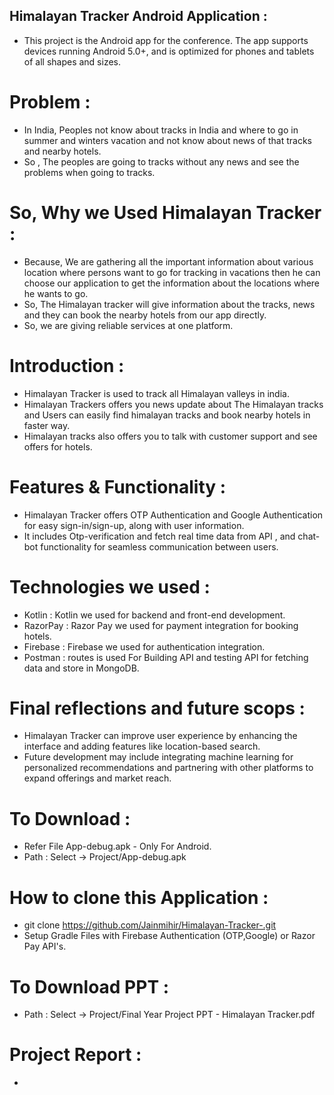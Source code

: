 ## Himalayan Tracker Android Application :
- This project is the Android app for the conference. The app supports devices running Android 5.0+, and is optimized for phones and tablets of all shapes and sizes.

# Problem :
- In India, Peoples not know about tracks in India and where to go in summer and winters vacation and not know about news of that tracks and nearby hotels.
- So , The peoples are going to tracks without any news and see the problems when going to tracks.

# So, Why we Used Himalayan Tracker :
- Because, We are gathering all the important information about various location where persons want to go for tracking in vacations then he can choose our application to get the information about the locations where he wants to go.
- So, The Himalayan tracker will give information about the tracks, news and they can book the nearby hotels from our app directly. 
- So, we are giving reliable services at one platform.

# Introduction :
- Himalayan Tracker is used to track all Himalayan valleys in india.
- Himalayan Trackers offers you news update about The Himalayan tracks and Users can easily find himalayan tracks and book nearby hotels in faster way.
- Himalayan tracks also offers you to talk with customer support and see offers for hotels.

# Features & Functionality :
- Himalayan Tracker offers OTP Authentication and Google Authentication for easy sign-in/sign-up, along with user information.
- It includes Otp-verification and fetch real time data from API , and chat-bot functionality for seamless communication between users.

# Technologies we used :
- Kotlin : Kotlin we used for backend and front-end development.
- RazorPay : Razor Pay we used for payment integration for booking hotels.
- Firebase : Firebase we used for authentication integration.
- Postman : routes is used For Building API and testing API for fetching data and store in MongoDB.

# Final reflections and future scops :
- Himalayan Tracker can improve user experience by enhancing the interface and adding features like location-based search.
- Future development may include integrating machine learning for personalized recommendations and partnering with other platforms to expand offerings and market reach.

# To Download : 
- Refer File App-debug.apk - Only For Android.
- Path : Select -> Project/App-debug.apk

# How to clone this Application :
- git clone https://github.com/Jainmihir/Himalayan-Tracker-.git
- Setup Gradle Files with Firebase Authentication (OTP,Google) or Razor Pay API's.

# To Download PPT :
- Path : Select -> Project/Final Year Project PPT - Himalayan Tracker.pdf

# Project Report :
- 